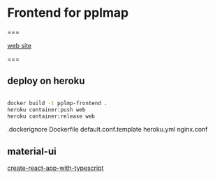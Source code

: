 # Frontend for pplmap

===

[web site](https://tranquil-garden-69631.herokuapp.com)

===

## deploy on heroku

```bash

docker build -t pplmp-frontend .
heroku container:push web
heroku container:release web

```

.dockerignore
Dockerfile
default.conf.template
heroku.yml
nginx.conf

## material-ui

[create-react-app-with-typescript](https://github.com/mui-org/material-ui/blob/master/examples/create-react-app-with-typescript/src/index.tsx)
